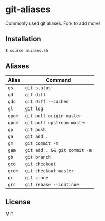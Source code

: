 
# git-aliases

Commonly used git aliases. Fork to add more!

## Installation

```bash
$ source aliases.sh
```

## Aliases

| Alias | Command |
|-------|---------|
| `gs`  | `git status` |
| `gd`  | `git diff` |
| `gdc`  | `git diff --cached` |
| `gl`  | `git log` |
| `gpom` | `git pull origin master` |
| `gpum` | `git pull upstream master` |
| `gp`   | `git push` |
| `ga`   | `git add .` |
| `gm`   | `git commit -m` |
| `gam`  | `git add . && git commit -m` |
| `gb`   | `git branch` |
| `gco`  | `git checkout` |
| `gcom`  | `git checkout master` |
| `gc`  | `git clone` |
| `grc`  | `git rebase --continue` |

## License

  MIT

